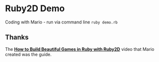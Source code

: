 # Ruby2D Demo
Coding with Mario - run via command line `ruby demo.rb`

## Thanks
The [**How to Build Beautiful Games in Ruby with Ruby2D**](https://www.youtube.com/watch?v=NNquTeeA2as) video that Mario created was the guide.